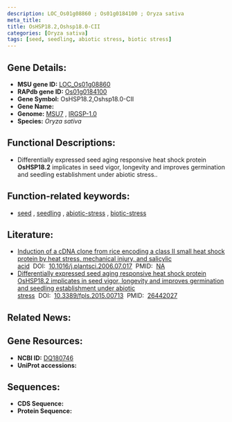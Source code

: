 ```yaml
---
description: LOC_Os01g08860 ; Os01g0184100 ; Oryza sativa
meta_title:
title: OsHSP18.2,Oshsp18.0-CII
categories: [Oryza sativa]
tags: [seed, seedling, abiotic stress, biotic stress]
---
```


## Gene Details:
- **MSU gene ID:** [LOC_Os01g08860](http://rice.uga.edu/cgi-bin/ORF_infopage.cgi?orf=LOC_Os01g08860)  
- **RAPdb gene ID:** [Os01g0184100](https://rapdb.dna.affrc.go.jp/locus/?name=Os01g0184100)  
- **Gene Symbol:** OsHSP18.2,Oshsp18.0-CII
- **Gene Name:**
- **Genome:**  [MSU7](http://rice.uga.edu/)&nbsp;,&nbsp;[IRGSP-1.0](https://rapdb.dna.affrc.go.jp/download/irgsp1.html)
- **Species:** *Oryza sativa*

## Functional Descriptions:
   - Differentially expressed seed aging responsive heat shock protein **OsHSP18.2** implicates in seed vigor, longevity and improves germination and seedling establishment under abiotic stress..

## Function-related keywords:
   - [seed](/tags/seed/)&nbsp;,&nbsp;[seedling](/tags/seedling/)&nbsp;,&nbsp;[abiotic-stress](/tags/abiotic-stress/)&nbsp;,&nbsp;[biotic-stress](/tags/biotic-stress/)

## Literature:
   - [Induction of a cDNA clone from rice encoding a class II small heat shock protein by heat stress, mechanical injury, and salicylic acid](https://www.doi.org/10.1016/j.plantsci.2006.07.017)&nbsp;&nbsp;DOI:&nbsp;&nbsp;[10.1016/j.plantsci.2006.07.017](https://www.doi.org/10.1016/j.plantsci.2006.07.017)&nbsp;&nbsp;PMID:&nbsp;&nbsp;[NA](https://pubmed.ncbi.nlm.nih.gov/NA/)
   - [Differentially expressed seed aging responsive heat shock protein OsHSP18.2 implicates in seed vigor, longevity and improves germination and seedling establishment under abiotic stress](https://www.doi.org/10.3389/fpls.2015.00713)&nbsp;&nbsp;DOI:&nbsp;&nbsp;[10.3389/fpls.2015.00713](https://www.doi.org/10.3389/fpls.2015.00713)&nbsp;&nbsp;PMID:&nbsp;&nbsp;[26442027](https://pubmed.ncbi.nlm.nih.gov/26442027/)

## Related News:

## Gene Resources:
- **NCBI ID:**  [DQ180746](http://www.ncbi.nlm.nih.gov/nuccore/DQ180746)
- **UniProt accessions:** [](https://www.uniprot.org/uniprotkb//entry)

## Sequences:
- **CDS Sequence:**
- **Protein Sequence:**
